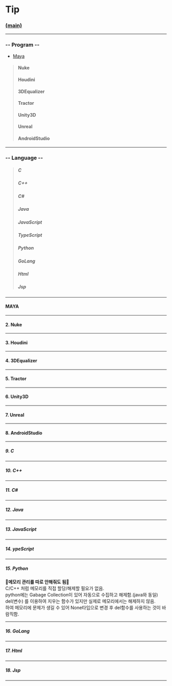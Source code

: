 # Tip
### [(main)](/readme.md) 
***
### -- Program --
* [Maya](#MAYA)
>#### Nuke  
>#### Houdini  
>#### 3DEqualizer  
>#### Tractor  
>#### Unity3D  
>#### Unreal  
>#### AndroidStudio  
***
### -- Language --  
>##### C  
>##### C++  
>##### C#  
>##### Java  
>##### JavaScript  
>##### TypeScript  
>##### Python  
>##### GoLang  
>##### Html  
>##### Jsp  
***
#### MAYA
***
#### 2. Nuke  
***
#### 3. Houdini  
***
#### 4. 3DEqualizer  
***
#### 5. Tractor  
***
#### 6. Unity3D  
***
#### 7. Unreal  
***
#### 8. AndroidStudio  
***
##### 9. C  
***
##### 10. C++  
***
##### 11. C#  
***
##### 12. Java  
***
##### 13. JavaScript  
***
##### 14. ypeScript  
***
##### 15. Python  
:large_blue_diamond:**메모리 관리를 따로 안해줘도 됨**:large_blue_diamond:  
C/C++ 처럼 메모리를 직접 할당/해제할 필요가 없음.  
python에는 Gabage Collection이 있어 자동으로 수집하고 해제함.(java와 동일)  
del(변수) 를 이용하여 지우는 함수가 있지만 실제로 메모리에서는 해제하지 않음.  
하여 메모리에 문제가 생길 수 있어 None타입으로 변경 후 del함수를 사용하는 것이 바람직함.  
***
##### 16. GoLang  
***
##### 17. Html  
***
##### 18. Jsp  
***

